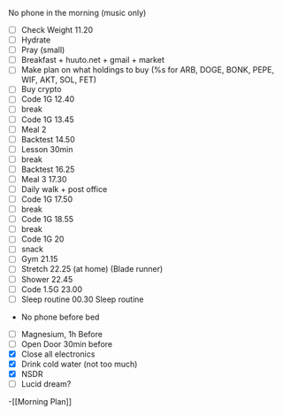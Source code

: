 No phone in the morning (music only)

- [ ] Check Weight 11.20
- [ ] Hydrate
- [ ] Pray (small)
- [ ] Breakfast + huuto.net + gmail + market
- [ ] Make plan on what holdings to buy (%s for ARB, DOGE, BONK, PEPE, WIF, AKT, SOL, FET)
- [ ] Buy crypto
- [ ] Code 1G 12.40
- [ ] break 
- [ ] Code 1G 13.45
- [ ] Meal 2 
- [ ] Backtest 14.50
- [ ] Lesson 30min
- [ ] break
- [ ] Backtest 16.25
- [ ] Meal 3 17.30
- [ ] Daily walk + post office
- [ ] Code 1G 17.50 
- [ ] break
- [ ] Code 1G 18.55
- [ ] break
- [ ] Code 1G 20
- [ ] snack
- [ ] Gym 21.15
- [ ] Stretch 22.25 (at home) (Blade runner)
- [ ] Shower 22.45
- [ ] Code 1.5G 23.00
- [ ] Sleep routine 00.30
Sleep routine
- No phone before bed
- [ ] Magnesium, 1h Before
- [ ] Open Door 30min before
- [x] Close all electronics
- [x] Drink cold water (not too much)
- [x] NSDR
- [ ] Lucid dream?

-[[Morning Plan]]